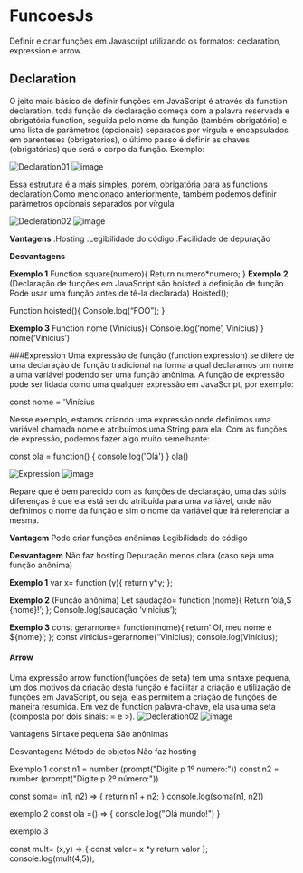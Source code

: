 # FuncoesJs
Definir e criar funções em Javascript utilizando os formatos: declaration, expression e arrow.

## Declaration

O jeito mais básico de definir funções em JavaScript é através da function declaration, toda função de declaração começa com a palavra reservada e obrigatória function, seguida pelo nome da função (também obrigatório) e uma lista de parâmetros (opcionais) separados por vírgula e encapsulados em parenteses (obrigatórios), o último passo é definir as chaves (obrigatórias) que será o corpo da função.
Exemplo:

![Declaration01](https://github.com/user-attachments/assets/7d99f27f-e33b-46f8-9979-3355ff69e8c6)
![image](https://github.com/user-attachments/assets/daabf333-96f1-4947-82df-9c9ddae4ce1c)


Essa estrutura é a mais simples, porém, obrigatória para as functions declaration.Como mencionado anteriormente, também podemos definir parâmetros opcionais separados por vírgula

![Decleration02](https://github.com/user-attachments/assets/a3699103-c27c-437d-a724-d9fc6d5aebb8)
![image](https://github.com/user-attachments/assets/28cca402-ac14-46e1-b0ee-a6860533954b)


**Vantagens**
.Hosting
.Legibilidade do código
.Facilidade de depuração

**Desvantagens**


**Exemplo 1**
Function square(numero){
	Return numero*numero;
}
**Exemplo 2**
(Declaração de funções em JavaScript são hoisted à definição de função. Pode usar uma função antes de tê-la declarada)
Hoisted();

Function hoisted(){
	Console.log(“FOO”);
}

**Exemplo 3**
Function nome (Vinícius){
	Console.log(‘nome’, Vinícius)
}
nome(‘Vinícius’)

###Expression
Uma expressão  de função (function expression) se difere de uma declaração de função tradicional na forma a qual 
declaramos um nome a uma variável podendo ser uma função anônima. A função de expressão pode ser lidada como uma qualquer expressão em JavaScript, por exemplo:

const nome = 'Vinícius

Nesse exemplo, estamos criando uma expressão onde definimos uma variável chamada nome e atribuímos uma String para ela.
Com as funções de expressão, podemos fazer algo muito semelhante:

const ola = function() {
    console.log('Olá')
}
ola()

![Expression](https://github.com/user-attachments/assets/2241078f-2c7d-497f-acdf-8f0e5bd1b8d5)
![image](https://github.com/user-attachments/assets/e038d3a3-31f3-4d2c-9017-ceaf83eabd35)


Repare que é bem parecido com as funções de declaração, uma das sútis diferenças é que ela está sendo atribuída para uma variável, 
onde não definimos o nome da função e sim o nome da variável que irá referenciar a mesma.
 

**Vantagem**
Pode criar funções anônimas 
Legibilidade do código



**Desvantagem**
Não faz hosting
Depuração menos clara (caso seja uma função anônima)

**Exemplo 1**
var x= function (y){
	return y*y;
};

**Exemplo 2**
(Função anônima)
Let saudação= function (nome){
	Return ‘olá,$ {nome}!’;
};
Console.log(saudação ‘vinicius’);

**Exemplo 3**
const gerarnome= function(nome){
	return’ OI, meu nome é ${nome}’;
};
const vinicius=gerarnome(“Vinícius);
console.log(Vinícius);

#### Arrow
Uma expressão arrow function(funções de seta) tem uma sintaxe pequena, um dos motivos da 
criação desta função é facilitar a criação e utilização de funções em JavaScript, ou seja, elas permitem a criação de funções de maneira resumida. 
Em vez de function palavra-chave, ela usa uma seta (composta por dois sinais: = e >).
![Decleration02](https://github.com/user-attachments/assets/a7f7a8d5-764d-42b8-8bac-fdeb89db75b6)
![image](https://github.com/user-attachments/assets/306b4553-3a55-49c9-a035-a5a4ffe0dfd4)


Vantagens
Sintaxe pequena 
São anônimas


Desvantagens
Método de objetos
Não faz hosting

Exemplo 1 
const n1 = number (prompt("Digite p 1º número:"))
const n2 = number (prompt("Digite p 2º número:"))

const soma= (n1, n2) => {
    return n1 + n2;
}
console.log(soma(n1, n2))

exemplo 2
const ola =() => {
    console.log("Olá mundo!")
}

exemplo 3

const mult= (x,y) => {
    const valor= x *y
    return valor
};
console.log(mult(4,5));

